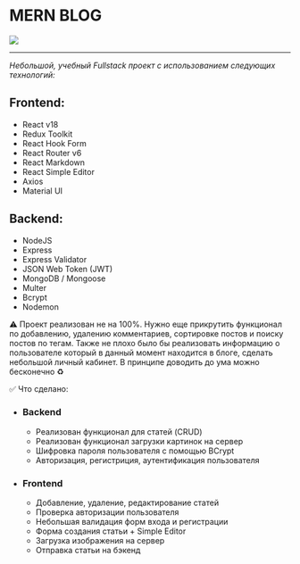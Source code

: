 # MERN BLOG

![](https://upload.wikimedia.org/wikipedia/commons/9/94/MERN-logo.png)

---

_Небольшой, учебный Fullstack проект с использованием следующих технологий:_

## **Frontend:**

- React v18
- Redux Toolkit
- React Hook Form
- React Router v6
- React Markdown
- React Simple Editor
- Axios
- Material UI

## **Backend:**

- NodeJS
- Express
- Express Validator
- JSON Web Token (JWT)
- MongoDB / Mongoose
- Multer
- Bcrypt
- Nodemon

:warning: Проект реализован не на 100%. Нужно еще прикрутить функционал по добавлению, удалению комментариев, сортировке постов и поиску постов по тегам. Также не плохо было бы реализовать информацию о пользователе который в данный момент находится в блоге, сделать небольшой личный кабинет. В принципе доводить до ума можно бесконечно :recycle:

:white_check_mark: Что сделано:

- ### Backend

  - Реализован функционал для статей (CRUD)
  - Реализован функционал загрузки картинок на сервер
  - Шифровка пароля пользователя с помощью BCrypt
  - Авторизация, регистриция, аутентификация пользователя

- ### Frontend
  - Добавление, удаление, редактирование статей
  - Проверка авторизации пользователя
  - Небольшая валидация форм входа и регистрации
  - Форма создания статьи + Simple Editor
  - Загрузка изображения на сервер
  - Отправка статьи на бэкенд
